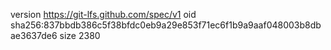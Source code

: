 version https://git-lfs.github.com/spec/v1
oid sha256:837bbdb386c5f38bfdc0eb9a29e853f71ec6f1b9a9aaf048003b8dbae3637de6
size 2380
